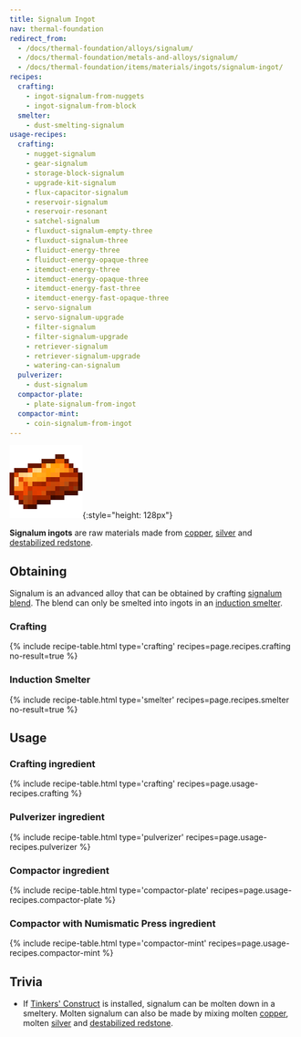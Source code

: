 ```yaml
---
title: Signalum Ingot
nav: thermal-foundation
redirect_from:
  - /docs/thermal-foundation/alloys/signalum/
  - /docs/thermal-foundation/metals-and-alloys/signalum/
  - /docs/thermal-foundation/items/materials/ingots/signalum-ingot/
recipes:
  crafting:
    - ingot-signalum-from-nuggets
    - ingot-signalum-from-block
  smelter:
    - dust-smelting-signalum
usage-recipes:
  crafting:
    - nugget-signalum
    - gear-signalum
    - storage-block-signalum
    - upgrade-kit-signalum
    - flux-capacitor-signalum
    - reservoir-signalum
    - reservoir-resonant
    - satchel-signalum
    - fluxduct-signalum-empty-three
    - fluxduct-signalum-three
    - fluiduct-energy-three
    - fluiduct-energy-opaque-three
    - itemduct-energy-three
    - itemduct-energy-opaque-three
    - itemduct-energy-fast-three
    - itemduct-energy-fast-opaque-three
    - servo-signalum
    - servo-signalum-upgrade
    - filter-signalum
    - filter-signalum-upgrade
    - retriever-signalum
    - retriever-signalum-upgrade
    - watering-can-signalum
  pulverizer:
    - dust-signalum
  compactor-plate:
    - plate-signalum-from-ingot
  compactor-mint:
    - coin-signalum-from-ingot
---
```


![Signalum ingot](/assets/images/thermal-foundation/ingot-signalum.png){:style="height: 128px"}


**Signalum ingots** are raw materials made from [copper](/docs/copper-ingot/),
[silver](/docs/silver-ingot/) and [destabilized
redstone](/docs/destabilized-redstone/).


Obtaining
---------

Signalum is an advanced alloy that can be obtained by crafting [signalum
blend](/docs/signalum-blend/). The blend can only be smelted into ingots in an
[induction smelter](/docs/induction-smelter/).

### Crafting
{% include recipe-table.html type='crafting' recipes=page.recipes.crafting no-result=true %}

### Induction Smelter
{% include recipe-table.html type='smelter' recipes=page.recipes.smelter no-result=true %}


Usage
-----

### Crafting ingredient
{% include recipe-table.html type='crafting' recipes=page.usage-recipes.crafting %}

### Pulverizer ingredient
{% include recipe-table.html type='pulverizer' recipes=page.usage-recipes.pulverizer %}

### Compactor ingredient
{% include recipe-table.html type='compactor-plate' recipes=page.usage-recipes.compactor-plate %}

### Compactor with Numismatic Press ingredient
{% include recipe-table.html type='compactor-mint' recipes=page.usage-recipes.compactor-mint %}


Trivia
------

* If [Tinkers'
  Construct](https://minecraft.curseforge.com/projects/tinkers-construct) is
  installed, signalum can be molten down in a smeltery. Molten signalum can also
  be made by mixing molten [copper](/docs/copper-ingot/), molten
  [silver](/docs/silver-ingot/) and [destabilized
  redstone](/docs/destabilized-redstone/).
